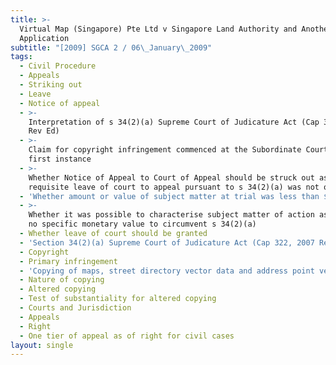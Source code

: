 ```yaml
---
title: >-
  Virtual Map (Singapore) Pte Ltd v Singapore Land Authority and Another
  Application
subtitle: "[2009] SGCA 2 / 06\_January\_2009"
tags:
  - Civil Procedure
  - Appeals
  - Striking out
  - Leave
  - Notice of appeal
  - >-
    Interpretation of s 34(2)(a) Supreme Court of Judicature Act (Cap 322, 2007
    Rev Ed)
  - >-
    Claim for copyright infringement commenced at the Subordinate Courts at
    first instance
  - >-
    Whether Notice of Appeal to Court of Appeal should be struck out as
    requisite leave of court to appeal pursuant to s 34(2)(a) was not obtained
  - 'Whether amount or value of subject matter at trial was less than $250,000'
  - >-
    Whether it was possible to characterise subject matter of action as having
    no specific monetary value to circumvent s 34(2)(a)
  - Whether leave of court should be granted
  - 'Section 34(2)(a) Supreme Court of Judicature Act (Cap 322, 2007 Rev Ed)'
  - Copyright
  - Primary infringement
  - 'Copying of maps, street directory vector data and address point vector data'
  - Nature of copying
  - Altered copying
  - Test of substantiality for altered copying
  - Courts and Jurisdiction
  - Appeals
  - Right
  - One tier of appeal as of right for civil cases
layout: single
---
```


